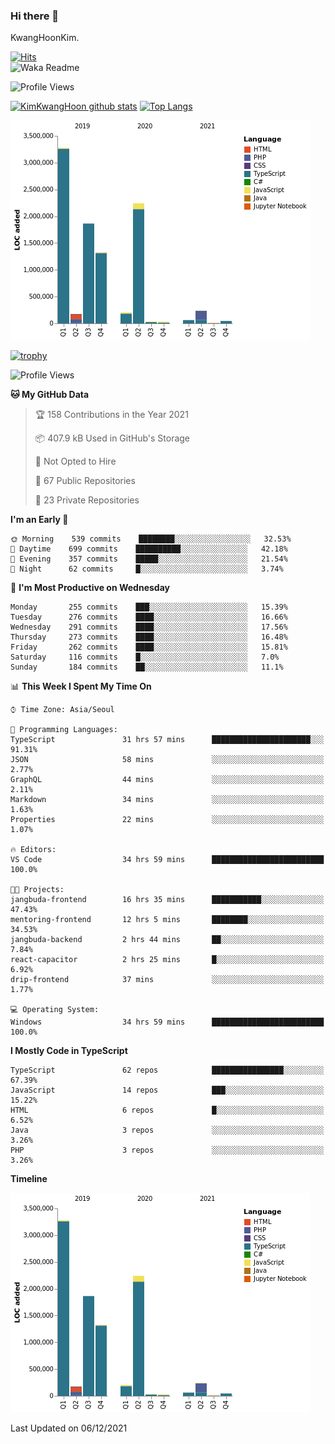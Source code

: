 ### Hi there 👋

KwangHoonKim.

[![Hits](https://hits.seeyoufarm.com/api/count/incr/badge.svg?url=https%3A%2F%2Fgithub.com%2Frhkdgns95)](https://hits.seeyoufarm.com)  
![Waka Readme](https://github.com/rhkdgns95/rhkdgns95/workflows/Waka%20Readme/badge.svg)

![Profile Views](http://img.shields.io/badge/Profile%20Views-0-blue)

[![KimKwangHoon github stats](https://github-readme-stats.vercel.app/api?username=rhkdgns95&show_icons=true)](https://github.com/rhkdgns95/github-readme-stats)   [![Top Langs](https://github-readme-stats.vercel.app/api/top-langs/?username=rhkdgns95&layout=compact)](https://github.com/rhkdgns95/github-readme-stats)   


![Chart not found](https://raw.githubusercontent.com/rhkdgns95/rhkdgns95/master/charts/bar_graph.png) 

[![trophy](https://github-profile-trophy.vercel.app/?username=rhkdgns95)](https://github.com/rhkdgns95/github-profile-trophy)

<!--START_SECTION:waka-->
![Profile Views](http://img.shields.io/badge/Profile%20Views-1-blue)

**🐱 My GitHub Data** 

> 🏆 158 Contributions in the Year 2021
 > 
> 📦 407.9 kB Used in GitHub's Storage 
 > 
> 🚫 Not Opted to Hire
 > 
> 📜 67 Public Repositories 
 > 
> 🔑 23 Private Repositories  
 > 
**I'm an Early 🐤** 

```text
🌞 Morning    539 commits    ████████░░░░░░░░░░░░░░░░░   32.53% 
🌆 Daytime    699 commits    ██████████░░░░░░░░░░░░░░░   42.18% 
🌃 Evening    357 commits    █████░░░░░░░░░░░░░░░░░░░░   21.54% 
🌙 Night      62 commits     █░░░░░░░░░░░░░░░░░░░░░░░░   3.74%

```
📅 **I'm Most Productive on Wednesday** 

```text
Monday       255 commits    ███░░░░░░░░░░░░░░░░░░░░░░   15.39% 
Tuesday      276 commits    ████░░░░░░░░░░░░░░░░░░░░░   16.66% 
Wednesday    291 commits    ████░░░░░░░░░░░░░░░░░░░░░   17.56% 
Thursday     273 commits    ████░░░░░░░░░░░░░░░░░░░░░   16.48% 
Friday       262 commits    ████░░░░░░░░░░░░░░░░░░░░░   15.81% 
Saturday     116 commits    █░░░░░░░░░░░░░░░░░░░░░░░░   7.0% 
Sunday       184 commits    ██░░░░░░░░░░░░░░░░░░░░░░░   11.1%

```


📊 **This Week I Spent My Time On** 

```text
⌚︎ Time Zone: Asia/Seoul

💬 Programming Languages: 
TypeScript               31 hrs 57 mins      ██████████████████████░░░   91.31% 
JSON                     58 mins             ░░░░░░░░░░░░░░░░░░░░░░░░░   2.77% 
GraphQL                  44 mins             ░░░░░░░░░░░░░░░░░░░░░░░░░   2.11% 
Markdown                 34 mins             ░░░░░░░░░░░░░░░░░░░░░░░░░   1.63% 
Properties               22 mins             ░░░░░░░░░░░░░░░░░░░░░░░░░   1.07%

🔥 Editors: 
VS Code                  34 hrs 59 mins      █████████████████████████   100.0%

🐱‍💻 Projects: 
jangbuda-frontend        16 hrs 35 mins      ███████████░░░░░░░░░░░░░░   47.43% 
mentoring-frontend       12 hrs 5 mins       ████████░░░░░░░░░░░░░░░░░   34.53% 
jangbuda-backend         2 hrs 44 mins       ██░░░░░░░░░░░░░░░░░░░░░░░   7.84% 
react-capacitor          2 hrs 25 mins       █░░░░░░░░░░░░░░░░░░░░░░░░   6.92% 
drip-frontend            37 mins             ░░░░░░░░░░░░░░░░░░░░░░░░░   1.77%

💻 Operating System: 
Windows                  34 hrs 59 mins      █████████████████████████   100.0%

```

**I Mostly Code in TypeScript** 

```text
TypeScript               62 repos            ████████████████░░░░░░░░░   67.39% 
JavaScript               14 repos            ███░░░░░░░░░░░░░░░░░░░░░░   15.22% 
HTML                     6 repos             █░░░░░░░░░░░░░░░░░░░░░░░░   6.52% 
Java                     3 repos             ░░░░░░░░░░░░░░░░░░░░░░░░░   3.26% 
PHP                      3 repos             ░░░░░░░░░░░░░░░░░░░░░░░░░   3.26%

```


**Timeline**

![Chart not found](https://raw.githubusercontent.com/rhkdgns95/rhkdgns95/master/charts/bar_graph.png) 


 Last Updated on 06/12/2021
<!--END_SECTION:waka-->
